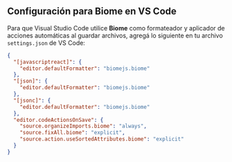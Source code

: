 
## Configuración para Biome en VS Code

Para que Visual Studio Code utilice **Biome** como formateador y aplicador de acciones automáticas al guardar archivos, agregá lo siguiente en tu archivo `settings.json` de VS Code:

```json
{
  "[javascriptreact]": {
    "editor.defaultFormatter": "biomejs.biome"
  },
  "[json]": {
    "editor.defaultFormatter": "biomejs.biome"
  },
  "[jsonc]": {
    "editor.defaultFormatter": "biomejs.biome"
  },
  "editor.codeActionsOnSave": {
    "source.organizeImports.biome": "always",
    "source.fixAll.biome": "explicit",
    "source.action.useSortedAttributes.biome": "explicit"
  }
}
